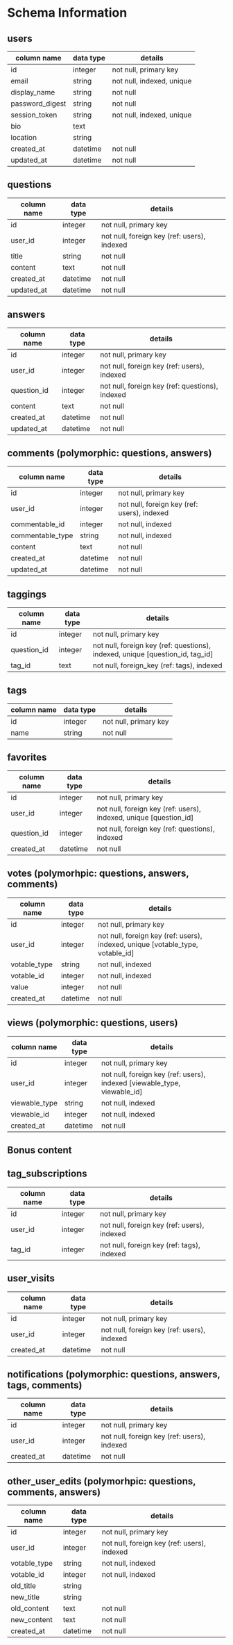 # Schema Information

## users
column name     | data type | details
----------------|-----------|-----------------------
id              | integer   | not null, primary key
email           | string    | not null, indexed, unique
display_name    | string    | not null
password_digest | string    | not null
session_token   | string    | not null, indexed, unique
bio             | text      |
location        | string    |
created_at      | datetime  | not null
updated_at      | datetime  | not null

## questions
column name     | data type | details
----------------|-----------|-----------------------
id              | integer   | not null, primary key
user_id         | integer   | not null, foreign key (ref: users), indexed
title           | string    | not null
content         | text      | not null
created_at      | datetime  | not null
updated_at      | datetime  | not null

## answers
column name     | data type | details
----------------|-----------|-----------------------
id              | integer   | not null, primary key
user_id         | integer   | not null, foreign key (ref: users), indexed
question_id     | integer   | not null, foreign key (ref: questions), indexed
content         | text      | not null
created_at      | datetime  | not null
updated_at      | datetime  | not null

## comments (polymorphic: questions, answers)
column name     | data type | details
----------------|-----------|-----------------------
id              | integer   | not null, primary key
user_id         | integer   | not null, foreign key (ref: users), indexed
commentable_id  | integer   | not null, indexed
commentable_type| string    | not null, indexed
content         | text      | not null
created_at      | datetime  | not null
updated_at      | datetime  | not null

## taggings
column name     | data type | details
----------------|-----------|-----------------------
id              | integer   | not null, primary key
question_id     | integer   | not null, foreign key (ref: questions), indexed, unique [question_id, tag_id]
tag_id          | text      | not null, foreign_key (ref: tags), indexed

## tags
column name     | data type | details
----------------|-----------|-----------------------
id              | integer   | not null, primary key
name            | string    | not null

## favorites
column name     | data type | details
----------------|-----------|-----------------------
id              | integer   | not null, primary key
user_id         | integer   | not null, foreign key (ref: users), indexed, unique [question_id]
question_id     | integer   | not null, foreign key (ref: questions), indexed
created_at      | datetime  | not null


## votes (polymorhpic: questions, answers, comments)
column name     | data type | details
----------------|-----------|-----------------------
id              | integer   | not null, primary key
user_id         | integer   | not null, foreign key (ref: users), indexed, unique [votable_type, votable_id]
votable_type    | string    | not null, indexed
votable_id      | integer   | not null, indexed
value           | integer   | not null
created_at      | datetime  | not null

## views (polymorphic: questions, users)
column name     | data type | details
----------------|-----------|-----------------------
id              | integer   | not null, primary key
user_id         | integer   | not null, foreign key (ref: users), indexed [viewable_type, viewable_id]
viewable_type   | string    | not null, indexed
viewable_id     | integer   | not null, indexed
created_at      | datetime  | not null

## Bonus content

## tag_subscriptions
column name     | data type | details
----------------|-----------|-----------------------
id              | integer   | not null, primary key
user_id         | integer   | not null, foreign key (ref: users), indexed
tag_id          | integer   | not null, foreign key (ref: tags), indexed


## user_visits
column name     | data type | details
----------------|-----------|-----------------------
id              | integer   | not null, primary key
user_id         | integer   | not null, foreign key (ref: users), indexed
created_at      | datetime  | not null

## notifications (polymorphic: questions, answers, tags, comments)
column name     | data type | details
----------------|-----------|-----------------------
id              | integer   | not null, primary key
user_id         | integer   | not null, foreign key (ref: users), indexed
created_at      | datetime  | not null

## other_user_edits (polymorhpic: questions, comments, answers)
column name     | data type | details
----------------|-----------|-----------------------
id              | integer   | not null, primary key
user_id         | integer   | not null, foreign key (ref: users), indexed
votable_type    | string    | not null, indexed
votable_id      | integer   | not null, indexed
old_title       | string    |
new_title       | string    |
old_content     | text      | not null
new_content     | text      | not null
created_at      | datetime  | not null
